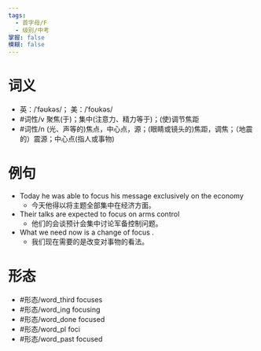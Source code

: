 ```yaml
---
tags:
  - 首字母/F
  - 级别/中考
掌握: false
模糊: false
---
```

# 词义
- 英：/ˈfəʊkəs/； 美：/ˈfoʊkəs/
- #词性/v  聚焦(于)；集中(注意力、精力等于)；(使)调节焦距
- #词性/n  (光、声等的)焦点，中心点，源；(眼睛或镜头的)焦距，调焦；（地震的）震源；中心点(指人或事物)
# 例句
- Today he was able to focus his message exclusively on the economy
	- 今天他得以将主题全部集中在经济方面。
- Their talks are expected to focus on arms control
	- 他们的会谈预计会集中讨论军备控制问题。
- What we need now is a change of focus .
	- 我们现在需要的是改变对事物的看法。
# 形态
- #形态/word_third focuses
- #形态/word_ing focusing
- #形态/word_done focused
- #形态/word_pl foci
- #形态/word_past focused

